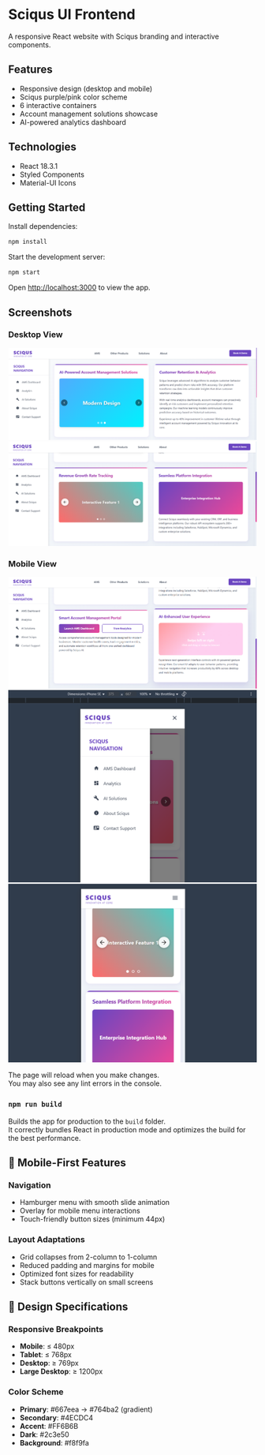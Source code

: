 # Sciqus UI Frontend

A responsive React website with Sciqus branding and interactive components.

## Features

- Responsive design (desktop and mobile)
- Sciqus purple/pink color scheme
- 6 interactive containers
- Account management solutions showcase
- AI-powered analytics dashboard

## Technologies

- React 18.3.1
- Styled Components
- Material-UI Icons

## Getting Started

Install dependencies:
```bash
npm install
```

Start the development server:
```bash
npm start
```

Open [http://localhost:3000](http://localhost:3000) to view the app.

## Screenshots

### Desktop View
![Desktop Screenshot 1](screenshot/Screenshot%202025-08-17%20132241.png)
![Desktop Screenshot 2](screenshot/Screenshot%202025-08-17%20132257.png)

### Mobile View
![Mobile Screenshot 1](screenshot/Screenshot%202025-08-17%20132331.png)
![Mobile Screenshot 2](screenshot/Screenshot%202025-08-17%20132409.png)
![Mobile Screenshot 3](screenshot/Screenshot%202025-08-17%20132433.png)

The page will reload when you make changes.\
You may also see any lint errors in the console.

### `npm run build`

Builds the app for production to the `build` folder.\
It correctly bundles React in production mode and optimizes the build for the best performance.

## 📱 Mobile-First Features

### Navigation
- Hamburger menu with smooth slide animation
- Overlay for mobile menu interactions
- Touch-friendly button sizes (minimum 44px)

### Layout Adaptations
- Grid collapses from 2-column to 1-column
- Reduced padding and margins for mobile
- Optimized font sizes for readability
- Stack buttons vertically on small screens

## 🎨 Design Specifications

### Responsive Breakpoints
- **Mobile**: ≤ 480px
- **Tablet**: ≤ 768px
- **Desktop**: ≥ 769px
- **Large Desktop**: ≥ 1200px

### Color Scheme
- **Primary**: #667eea → #764ba2 (gradient)
- **Secondary**: #4ECDC4
- **Accent**: #FF6B6B
- **Dark**: #2c3e50
- **Background**: #f8f9fa